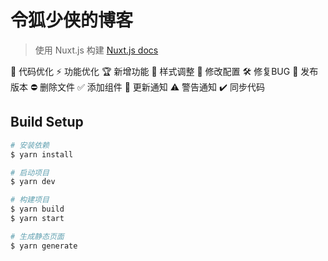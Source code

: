 # 令狐少侠的博客

> 使用 Nuxt.js 构建 [Nuxt.js docs](https://nuxtjs.org)

🚀 代码优化 ⚡️ 功能优化 🏆 新增功能 🎨 样式调整 🔧 修改配置 🛠️ 修复BUG
🎉 发布版本 ⛔️ 删除文件 ✅ 添加组件 🔔 更新通知 ⚠️ 警告通知 ✔️ 同步代码

## Build Setup

``` bash
# 安装依赖
$ yarn install

# 启动项目
$ yarn dev

# 构建项目
$ yarn build
$ yarn start

# 生成静态页面
$ yarn generate
```
